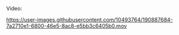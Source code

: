 Video:

https://user-images.githubusercontent.com/10493764/190887684-7a2710e1-6800-46e5-8ac8-e5bb3c6405b0.mov

